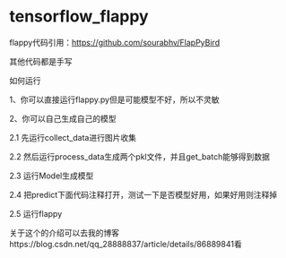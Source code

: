 # tensorflow_flappy

flappy代码引用：https://github.com/sourabhv/FlapPyBird  

其他代码都是手写 

如何运行  

1、你可以直接运行flappy.py但是可能模型不好，所以不灵敏  

2、你可以自己生成自己的模型  

2.1 先运行collect_data进行图片收集  

2.2 然后运行process_data生成两个pkl文件，并且get_batch能够得到数据 

2.3 运行Model生成模型  

2.4 把predict下面代码注释打开，测试一下是否模型好用，如果好用则注释掉 

2.5 运行flappy

关于这个的介绍可以去我的博客https://blog.csdn.net/qq_28888837/article/details/86889841看